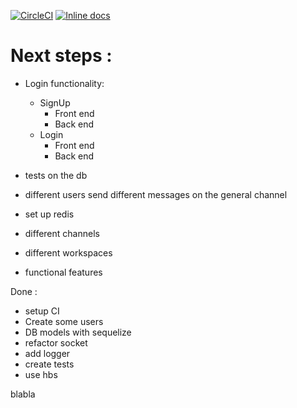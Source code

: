 [![CircleCI](https://circleci.com/gh/enima2684/slack-clone.svg?style=svg)](https://circleci.com/gh/enima2684/slack-clone)
[![Inline docs](https://inch-ci.org/github/enima2684/slack-clone.svg?branch=master)](https://inch-ci.org/github/enima2684/slack-clone?branch=master)

# Next steps :

- Login functionality:
    - SignUp
        - Front end
        - Back end
    - Login
        - Front end
        - Back end

- tests on the db

- different users send different messages on the general channel

- set up redis

- different channels

- different workspaces

- functional features

Done :
- setup CI
- Create some users
- DB models with sequelize
- refactor socket
- add logger
- create tests
- use hbs

blabla